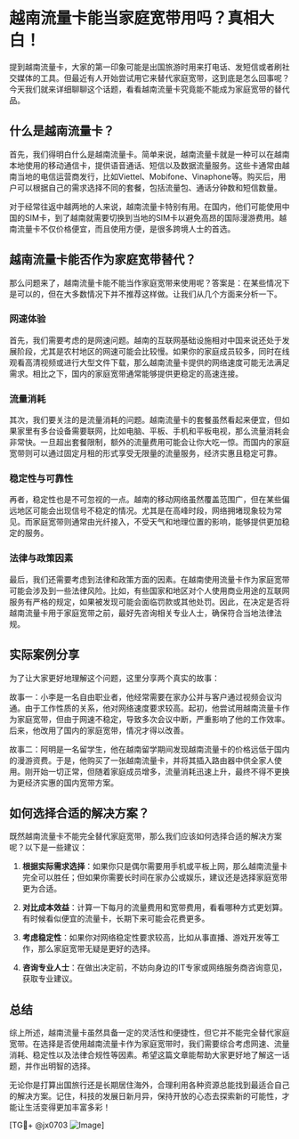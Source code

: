 # 越南流量卡能当家庭宽带用吗？真相大白！

提到越南流量卡，大家的第一印象可能是出国旅游时用来打电话、发短信或者刷社交媒体的工具。但最近有人开始尝试用它来替代家庭宽带，这到底是怎么回事呢？今天我们就来详细聊聊这个话题，看看越南流量卡究竟能不能成为家庭宽带的替代品。

## 什么是越南流量卡？

首先，我们得明白什么是越南流量卡。简单来说，越南流量卡就是一种可以在越南本地使用的移动通信卡，提供语音通话、短信以及数据流量服务。这些卡通常由越南当地的电信运营商发行，比如Viettel、Mobifone、Vinaphone等。购买后，用户可以根据自己的需求选择不同的套餐，包括流量包、通话分钟数和短信数量。

对于经常往返中越两地的人来说，越南流量卡特别有用。在国内，他们可能使用中国的SIM卡，到了越南就需要切换到当地的SIM卡以避免高昂的国际漫游费用。越南流量卡不仅价格便宜，而且使用方便，是很多跨境人士的首选。

## 越南流量卡能否作为家庭宽带替代？

那么问题来了，越南流量卡能不能当作家庭宽带来使用呢？答案是：在某些情况下是可以的，但在大多数情况下并不推荐这样做。让我们从几个方面来分析一下。

### 网速体验

首先，我们需要考虑的是网速问题。越南的互联网基础设施相对中国来说还处于发展阶段，尤其是农村地区的网速可能会比较慢。如果你的家庭成员较多，同时在线观看高清视频或进行大型文件下载，那么越南流量卡提供的网络速度可能无法满足需求。相比之下，国内的家庭宽带通常能够提供更稳定的高速连接。

### 流量消耗

其次，我们要关注的是流量消耗的问题。越南流量卡的套餐虽然看起来便宜，但如果家里有多台设备需要联网，比如电脑、平板、手机和平板电视，那么流量消耗会非常快。一旦超出套餐限制，额外的流量费用可能会让你大吃一惊。而国内的家庭宽带则可以通过固定月租的形式享受无限量的流量服务，经济实惠且稳定可靠。

### 稳定性与可靠性

再者，稳定性也是不可忽视的一点。越南的移动网络虽然覆盖范围广，但在某些偏远地区可能会出现信号不稳定的情况。尤其是在高峰时段，网络拥堵现象较为常见。而家庭宽带则通常由光纤接入，不受天气和地理位置的影响，能够提供更加稳定的服务。

### 法律与政策因素

最后，我们还需要考虑到法律和政策方面的因素。在越南使用流量卡作为家庭宽带可能会涉及到一些法律风险。比如，有些国家和地区对个人使用商业用途的互联网服务有严格的规定，如果被发现可能会面临罚款或其他处罚。因此，在决定是否将越南流量卡用于家庭宽带之前，最好先咨询相关专业人士，确保符合当地法律法规。

## 实际案例分享

为了让大家更好地理解这个问题，这里分享两个真实的故事：

故事一：小李是一名自由职业者，他经常需要在家办公并与客户通过视频会议沟通。由于工作性质的关系，他对网络速度要求较高。起初，他尝试用越南流量卡作为家庭宽带，但由于网速不稳定，导致多次会议中断，严重影响了他的工作效率。后来，他改用了国内的家庭宽带，情况才得以改善。

故事二：阿明是一名留学生，他在越南留学期间发现越南流量卡的价格远低于国内的漫游资费。于是，他购买了一张越南流量卡，并将其插入路由器中供全家人使用。刚开始一切正常，但随着家庭成员增多，流量消耗迅速上升，最终不得不更换为更经济实惠的国内宽带方案。

## 如何选择合适的解决方案？

既然越南流量卡不能完全替代家庭宽带，那么我们应该如何选择合适的解决方案呢？以下是一些建议：

1. **根据实际需求选择**：如果你只是偶尔需要用手机或平板上网，那么越南流量卡完全可以胜任；但如果你需要长时间在家办公或娱乐，建议还是选择家庭宽带更为合适。
   
2. **对比成本效益**：计算一下每月的流量费用和宽带费用，看看哪种方式更划算。有时候看似便宜的流量卡，长期下来可能会花费更多。

3. **考虑稳定性**：如果你对网络稳定性要求较高，比如从事直播、游戏开发等工作，那么家庭宽带无疑是更好的选择。

4. **咨询专业人士**：在做出决定前，不妨向身边的IT专家或网络服务商咨询意见，获取专业建议。

## 总结

综上所述，越南流量卡虽然具备一定的灵活性和便捷性，但它并不能完全替代家庭宽带。在选择是否使用越南流量卡作为家庭宽带时，我们需要综合考虑网速、流量消耗、稳定性以及法律合规性等因素。希望这篇文章能帮助大家更好地了解这一话题，并作出明智的选择。

无论你是打算出国旅行还是长期居住海外，合理利用各种资源总能找到最适合自己的解决方案。记住，科技的发展日新月异，保持开放的心态去探索新的可能性，才能让生活变得更加丰富多彩！

[TG💪+ @jx0703 ![Image](https://github.com/user-attachments/assets/dbca1d08-cadb-493c-b0ec-ad6f7a83f270)]